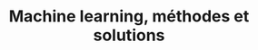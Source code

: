 ---
audience: Ingénieurs/chefs de projet souhaitant considérer les techniques d'apprentissage
  automatique dans la résolution de problèmes industriels.
category: Machine Learning -- Data-science
duration: 4j  -  28h00
id: MLB
objectives:
- Comprendre les différents modèles d'apprentissage
- Modéliser un problème pratique sous forme abstraite
- Identifier les méthodes d'apprentissage pertinentes pour résoudre un problème
- Appliquer et évaluer les méthodes identifiées sur un problème
- Faire le lien entre les différentes techniques d'apprentissage
prerequisites: "Connaissances de base en Python et en statistiques de base (ou connaissances\
  \ équivalentes à celles apportées par le cours \"Modélisation statistique, l'essentiel\"\
  \ (Réf. STA)). Vérifiez que vous avez les prérequis nécessaires pour profiter pleinement\
  \ de cette formation en faisant \r\n                    ce test."
price: 990.0
program:
  parts:
  - demo: Prise en main de l'environnement Spark avec Python à l'aide de Jupyter Notebook.
      Visualiser plusieurs exemples de modèles fournis.
    items:
    - Le Big Data et le Machine Learning.
    - Les algorithmes d'apprentissage supervisés, non supervisés et par renforcement.
    - Les étapes de construction d'un modèle prédictif.
    - Détecter les valeurs aberrantes et traiter les données manquantes.
    - Comment choisir l'algorithme et les variables de l'algorithme ?
    num: 1
    title: Introduction au Machine Learning
  - items:
    - Les techniques de ré-échantillonnage en jeu d'apprentissage, de validation et
      de test.
    - Test de représentativité des données d'apprentissage.
    - Mesures de performance des modèles prédictifs.
    - Matrice de confusion, de coût et la courbe ROC et AUC.
    num: 2
    practice: Evaluation et comparaison des différents algorithmes sur les modèles
      fournis.
    title: Procédures d'évaluation de modèles
  - items:
    - Apprentissage statistique.
    - Conditionnement des données et réduction de dimension.
    - Machines à vecteurs supports et méthodes à noyaux.
    - Quantification vectorielle.
    - Réseaux de neurones et Deep Learning.
    - Ensemble learning et arbres de décision.
    - Les algorithmes de Bandits, optimisme face à l'incertitude.
    num: 3
    practice: Mise en œuvre des familles d'algorithmes en utilisant des jeux de données
      variés.
    title: Les modèles prédictifs, l'approche fréquentiste
  - items:
    - Principes d'inférence et d'apprentissage bayésiens.
    - 'Modèles graphiques : réseaux bayésiens, champs de Markov, inférence et apprentissage.'
    - 'Méthodes bayésiennes : Naive Bayes, mélanges de gaussiennes, processus gaussiens.'
    - 'Modèles markoviens : processus markoviens, chaînes de Markov, chaînes de Markov
      cachées, filtrage bayésien.'
    num: 4
    practice: Mise en œuvre des familles d'algorithmes en utilisant des jeux de données
      variés.
    title: Les modèles et apprentissages bayésiens
  - items:
    - Les spécificités liées au développement d'un modèle en environnement distribué.
    - Le déploiement Big Data avec Spark et la MLlib.
    - 'Le Cloud : Amazon, Microsoft Azure ML, IBM Bluemix...'
    - La maintenance du modèle.
    num: 5
    practice: Mise en production d'un modèle prédictif avec l'intégration dans des
      processus de batch et dans des flux de traitements.
    title: Machine Learning en production
short: Le Machine Learning couvre l'ensemble des méthodes et concepts qui permettent
  d'extraire automatiquement à partir de données, des modèles de prédiction et de
  prise de décision. Durant ce cours, vous mettrez en œuvre les différents algorithmes
  du domaine et appréhendez les bonnes pratiques d'un projet Machine Learning.
title: Machine learning, méthodes et solutions

---